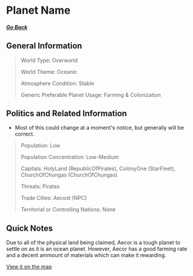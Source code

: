 # Planet Name

##### [Go Back](/wiki/space#planets)

## General Information

> World Type: Overworld
>
> World Theme: Oceanic
>
> Atmosphere Condition: Stable
>
> Generic Preferable Planet Usage: Farming & Colonization

## Politics and Related Information

* Most of this could change at a moment's notice, but generally will be correct.

> Population: Low
>
> Population Concentration: Low-Medium
>
> Capitals: HolyLand (RepublicOfPirates), ColonyOne (StarFleet), ChurchOfChungas (ChurchOfChungas)
>
> Threats: Pirates
>
> Trade Cities: Aecost (NPC)
>
> Territorial or Controlling Nations: None

## Quick Notes

Due to all of the physical land being claimed, Aecor is a tough planet to settle on as it is an ocean planet. However, Aecor has a good farming rate and a decent ammount of materials which can make it rewarding.

[View it on the map](https://dynmap.starlegacy.net/?worldname=Aecor)